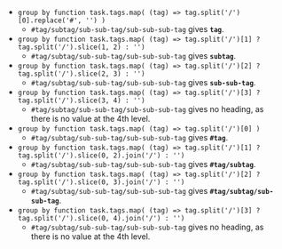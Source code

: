 <!-- placeholder to force blank line before included text -->

- ```group by function task.tags.map( (tag) => tag.split('/')[0].replace('#', '') )```
    - `#tag/subtag/sub-sub-tag/sub-sub-sub-tag` gives **`tag`**.
- ```group by function task.tags.map( (tag) => tag.split('/')[1] ? tag.split('/').slice(1, 2) : '')```
    - `#tag/subtag/sub-sub-tag/sub-sub-sub-tag` gives **`subtag`**.
- ```group by function task.tags.map( (tag) => tag.split('/')[2] ? tag.split('/').slice(2, 3) : '')```
    - `#tag/subtag/sub-sub-tag/sub-sub-sub-tag` gives **`sub-sub-tag`**.
- ```group by function task.tags.map( (tag) => tag.split('/')[3] ? tag.split('/').slice(3, 4) : '')```
    - `#tag/subtag/sub-sub-tag/sub-sub-sub-tag` gives no heading, as there is no value at the 4th level.
- ```group by function task.tags.map( (tag) => tag.split('/')[0] )```
    - `#tag/subtag/sub-sub-tag/sub-sub-sub-tag` gives **`#tag`**.
- ```group by function task.tags.map( (tag) => tag.split('/')[1] ? tag.split('/').slice(0, 2).join('/') : '')```
    - `#tag/subtag/sub-sub-tag/sub-sub-sub-tag` gives **`#tag/subtag`**.
- ```group by function task.tags.map( (tag) => tag.split('/')[2] ? tag.split('/').slice(0, 3).join('/') : '')```
    - `#tag/subtag/sub-sub-tag/sub-sub-sub-tag` gives **`#tag/subtag/sub-sub-tag`**.
- ```group by function task.tags.map( (tag) => tag.split('/')[3] ? tag.split('/').slice(0, 4).join('/') : '')```
    - `#tag/subtag/sub-sub-tag/sub-sub-sub-tag` gives no heading, as there is no value at the 4th level.


<!-- placeholder to force blank line after included text -->
